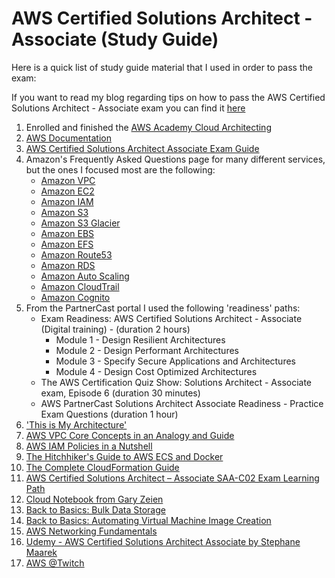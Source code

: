 # AWS Certified Solutions Architect - Associate (Study Guide)

Here is a quick list of study guide material that I used in order to pass the exam:

If you want to read my blog regarding tips on how to pass the AWS Certified Solutions Architect - Associate exam you can find it [here](https://anksos.wordpress.com/2021/06/29/babbling-about-aws-solutions-architect-associate-exam-saa-c02/)

1. Enrolled and finished the [AWS Academy Cloud Architecting](https://aws.amazon.com/training/awsacademy/)
2. [AWS Documentation](https://docs.aws.amazon.com/)
3. [AWS Certified Solutions Architect Associate Exam Guide](https://d1.awsstatic.com/training-and-certification/docs-sa-assoc/AWS-Certified-Solutions-Architect-Associate_Exam-Guide.pdf)
4. Amazon's Frequently Asked Questions page for many different services, but the ones I focused most are the following:
   - [Amazon VPC](https://aws.amazon.com/vpc/faqs/)
   - [Amazon EC2](https://aws.amazon.com/ec2/faqs/)
   - [Amazon IAM](https://aws.amazon.com/iam/faqs/)
   - [Amazon S3](https://aws.amazon.com/s3/faqs/)
   - [Amazon S3 Glacier](https://aws.amazon.com/glacier/faqs/)
   - [Amazon EBS](https://aws.amazon.com/ebs/faqs/)
   - [Amazon EFS](https://aws.amazon.com/efs/faq/)
   - [Amazon Route53](https://aws.amazon.com/route53/faqs/)
   - [Amazon RDS](https://aws.amazon.com/rds/faqs/)
   - [Amazon Auto Scaling](https://aws.amazon.com/autoscaling/faqs/)
   - [Amazon CloudTrail](https://aws.amazon.com/cloudtrail/faqs/)
   - [Amazon Cognito](https://aws.amazon.com/cognito/faqs/)
5. From the PartnerCast portal I used the following 'readiness' paths:
   - Exam Readiness: AWS Certified Solutions Architect - Associate (Digital training) - (duration 2 hours)
	   - Module 1 - Design Resilient Architectures
	   - Module 2 - Design Performant Architectures
	   - Module 3 - Specify Secure Applications and Architectures
	   - Module 4 - Design Cost Optimized Architectures
   - The AWS Certification Quiz Show: Solutions Architect - Associate exam, Episode 6 (duration 30 minutes)
   - AWS PartnerCast Solutions Architect Associate Readiness - Practice Exam Questions (duration 1 hour)
6. ['This is My Architecture'](https://aws.amazon.com/architecture/this-is-my-architecture/?tma.sort-by=item.additionalFields.airDate&tma.sort-order=desc&awsf.category=categories%23databases%7Ccategories%23compute%7Ccategories%23storage&awsf.use-case=*all&awsf.industry=*all&awsf.language=*all&awsf.show=*all&awsf.format=*all)
7. [AWS VPC Core Concepts in an Analogy and Guide](https://start.jcolemorrison.com/aws-vpc-core-concepts-analogy-guide/)
8. [AWS IAM Policies in a Nutshell](https://start.jcolemorrison.com/aws-iam-policies-in-a-nutshell/)
9. [The Hitchhiker's Guide to AWS ECS and Docker](https://start.jcolemorrison.com/the-hitchhikers-guide-to-aws-ecs-and-docker/)
10. [The Complete CloudFormation Guide](https://start.jcolemorrison.com/the-complete-cloudformation-guide/)
11. [AWS Certified Solutions Architect – Associate SAA-C02 Exam Learning Path](https://jayendrapatil.com/aws-certified-solutions-architect-associate-saa-c02-exam-learning-path/)
12. [Cloud Notebook from Gary Zeien](https://gzeien.github.io/cloud-notebook/)
13. [Back to Basics: Bulk Data Storage](https://www.youtube.com/watch?v=hfqS3NPIApg)
14. [Back to Basics: Automating Virtual Machine Image Creation](https://www.youtube.com/watch?v=33di_iJ3b7w)
15. [AWS Networking Fundamentals](https://www.youtube.com/watch?v=hiKPPy584Mg)
16. [Udemy - AWS Certified Solutions Architect Associate by Stephane Maarek](https://www.udemy.com/course/aws-certified-solutions-architect-associate-saa-c02/)
17. [AWS @Twitch](https://www.twitch.tv/aws/videos?filter=all&sort=time)
